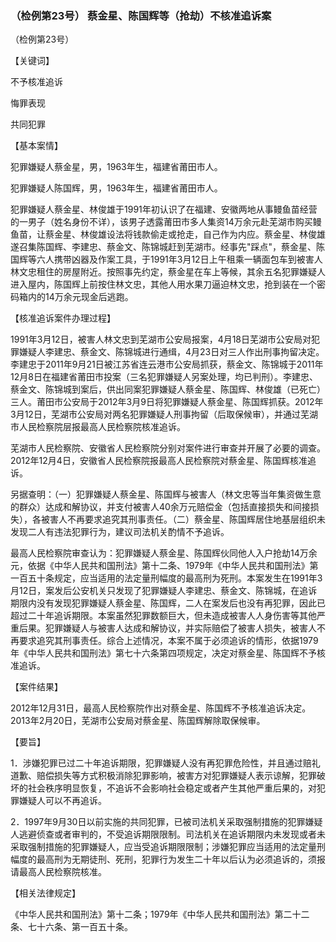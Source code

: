 ### （检例第23号） 蔡金星、陈国辉等（抢劫）不核准追诉案

（检例第23号）

【关键词】

不予核准追诉

悔罪表现

共同犯罪

【基本案情】

犯罪嫌疑人蔡金星，男，1963年生，福建省莆田市人。

犯罪嫌疑人陈国辉，男，1963年生，福建省莆田市人。

犯罪嫌疑人蔡金星、林俊雄于1991年初认识了在福建、安徽两地从事鳗鱼苗经营的一男子（姓名身份不详），该男子透露莆田市多人集资14万余元赴芜湖市购买鳗鱼苗，让蔡金星、林俊雄设法将钱款偷走或抢走，自己作为内应。蔡金星、林俊雄遂召集陈国辉、李建忠、蔡金文、陈锦城赶到芜湖市。经事先"踩点"，蔡金星、陈国辉等六人携带凶器及作案工具，于1991年3月12日上午租乘一辆面包车到被害人林文忠租住的房屋附近。按照事先约定，蔡金星在车上等候，其余五名犯罪嫌疑人进入屋内，陈国辉上前按住林文忠，其他人用水果刀逼迫林文忠，抢到装在一个密码箱内的14万余元现金后逃跑。

【核准追诉案件办理过程】

1991年3月12日，被害人林文忠到芜湖市公安局报案，4月18日芜湖市公安局对犯罪嫌疑人李建忠、蔡金文、陈锦城进行通缉，4月23日对三人作出刑事拘留决定。李建忠于2011年9月21日被江苏省连云港市公安局抓获，蔡金文、陈锦城于2011年12月8日在福建省莆田市投案（三名犯罪嫌疑人另案处理，均已判刑）。李建忠、蔡金文、陈锦城到案后，供出同案犯罪嫌疑人蔡金星、陈国辉、林俊雄（已死亡）三人。莆田市公安局于2012年3月9日将犯罪嫌疑人蔡金星、陈国辉抓获。2012年3月12日，芜湖市公安局对两名犯罪嫌疑人刑事拘留（后取保候审），并通过芜湖市人民检察院层报最高人民检察院核准追诉。

芜湖市人民检察院、安徽省人民检察院分别对案件进行审查并开展了必要的调查。2012年12月4日，安徽省人民检察院报最高人民检察院对蔡金星、陈国辉核准追诉。

另据查明：（一）犯罪嫌疑人蔡金星、陈国辉与被害人（林文忠等当年集资做生意的群众）达成和解协议，并支付被害人40余万元赔偿金（包括直接损失和间接损失），各被害人不再要求追究其刑事责任。（二）蔡金星、陈国辉居住地基层组织未发现二人有违法犯罪行为，建议司法机关酌情不予追诉。

最高人民检察院审查认为：犯罪嫌疑人蔡金星、陈国辉伙同他人入户抢劫14万余元，依据《中华人民共和国刑法》第十二条、1979年《中华人民共和国刑法》第一百五十条规定，应当适用的法定量刑幅度的最高刑为死刑。本案发生在1991年3月12日，案发后公安机关只发现了犯罪嫌疑人李建忠、蔡金文、陈锦城，在追诉期限内没有发现犯罪嫌疑人蔡金星、陈国辉，二人在案发后也没有再犯罪，因此已超过二十年追诉期限。本案虽然犯罪数额巨大，但未造成被害人人身伤害等其他严重后果。犯罪嫌疑人与被害人达成和解协议，并实际赔偿了被害人损失，被害人不再要求追究其刑事责任。综合上述情况，本案不属于必须追诉的情形，依据1979年《中华人民共和国刑法》第七十六条第四项规定，决定对蔡金星、陈国辉不予核准追诉。

【案件结果】

2012年12月31日，最高人民检察院作出对蔡金星、陈国辉不予核准追诉决定。2013年2月20日，芜湖市公安局对蔡金星、陈国辉解除取保候审。

【要旨】

1．涉嫌犯罪已过二十年追诉期限，犯罪嫌疑人没有再犯罪危险性，并且通过赔礼道歉、赔偿损失等方式积极消除犯罪影响，被害方对犯罪嫌疑人表示谅解，犯罪破坏的社会秩序明显恢复，不追诉不会影响社会稳定或者产生其他严重后果的，对犯罪嫌疑人可以不再追诉。

2．1997年9月30日以前实施的共同犯罪，已被司法机关采取强制措施的犯罪嫌疑人逃避侦查或者审判的，不受追诉期限限制。司法机关在追诉期限内未发现或者未采取强制措施的犯罪嫌疑人，应当受追诉期限限制；涉嫌犯罪应当适用的法定量刑幅度的最高刑为无期徒刑、死刑，犯罪行为发生二十年以后认为必须追诉的，须报请最高人民检察院核准。

【相关法律规定】

《中华人民共和国刑法》第十二条；1979年《中华人民共和国刑法》第二十二条、七十六条、第一百五十条。
